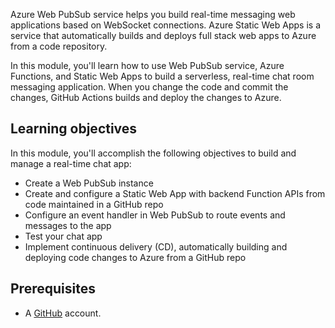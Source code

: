 Azure Web PubSub service helps you build real-time messaging web applications based on WebSocket connections. Azure Static Web Apps is a service that automatically builds and deploys full stack web apps to Azure from a code repository. 

In this module, you'll learn how to use Web PubSub service, Azure Functions, and Static Web Apps to build a serverless, real-time chat room messaging application. When you change the code and commit the changes, GitHub Actions builds and deploy the changes to Azure.

## Learning objectives

In this module, you'll accomplish the following objectives to build and manage a real-time chat app:

- Create a Web PubSub instance
- Create and configure a Static Web App with backend Function APIs from code maintained in a GitHub repo
- Configure an event handler in Web PubSub to route events and messages to the app
- Test your chat app
- Implement continuous delivery (CD), automatically building and deploying code changes to Azure from a GitHub repo

## Prerequisites

- A [GitHub](https://github.com/) account.
